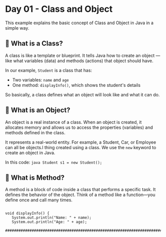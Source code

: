 # Day 01 - Class and Object

This example explains the basic concept of Class and Object in Java in a simple way.

## 🔹 What is a Class?

A class is like a template or blueprint. It tells Java how to create an object — like what variables (data) and methods (actions) that object should have.

In our example, `Student` is a class that has:
- Two variables: `name` and `age`
- One method: `displayInfo()`, which shows the student's details

So basically, a class defines what an object will look like and what it can do.

## 🔸 What is an Object?

An object is a real instance of a class. When an object is created, it allocates memory and allows us to access the properties (variables) and methods defined in the class.

It represents a real-world entity. For example, a Student, Car, or Employee can all be objects.l thing created using a class. We use the `new` keyword to create an object in Java.

In this code:
``java
Student s1 = new Student();``

## 🔹 What is Method?

A method is a block of code inside a class that performs a specific task.
It defines the behavior of the object.
Think of a method like a function—you define once and call many times.
 ```Example:

void displayInfo() {
    System.out.println("Name: " + name);
    System.out.println("Age: " + age);

###############################################################################################################################################


